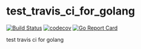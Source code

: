 # test_travis_ci_for_golang
[![Build Status](https://www.travis-ci.org/fananchong/test_travis_ci_for_golang.svg?branch=master)](https://www.travis-ci.org/fananchong/test_travis_ci_for_golang) [![codecov](https://codecov.io/gh/fananchong/test_travis_ci_for_golang/branch/master/graph/badge.svg)](https://codecov.io/gh/fananchong/test_travis_ci_for_golang) [![Go Report Card](https://goreportcard.com/badge/github.com/fananchong/test_travis_ci_for_golang)](https://goreportcard.com/report/github.com/fananchong/test_travis_ci_for_golang)

test travis ci for golang

